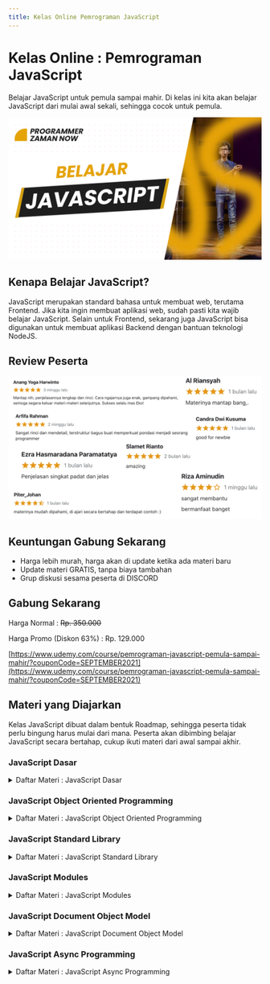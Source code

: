 ```yaml
---
title: Kelas Online Pemrograman JavaScript
---
```


# Kelas Online : Pemrograman JavaScript

Belajar JavaScript untuk pemula sampai mahir. Di kelas ini kita akan belajar JavaScript dari mulai awal sekali, sehingga cocok untuk pemula.

![JavaScript](/img/kelas-online/big/javascript.jpg)

## Kenapa Belajar JavaScript?

JavaScript merupakan standard bahasa untuk membuat web, terutama Frontend. Jika kita ingin membuat aplikasi web, sudah 
pasti kita wajib belajar JavaScript. Selain untuk Frontend, sekarang juga JavaScript bisa digunakan untuk membuat
aplikasi Backend dengan bantuan teknologi NodeJS.

## Review Peserta

![JavaScript](/img/kelas-online/review/ReviewJavaScript.jpg)

## Keuntungan Gabung Sekarang

- Harga lebih murah, harga akan di update ketika ada materi baru
- Update materi GRATIS, tanpa biaya tambahan
- Grup diskusi sesama peserta di DISCORD

## Gabung Sekarang

Harga Normal : ~~Rp. 350.000~~

Harga Promo (Diskon 63%) : Rp. 129.000

[https://www.udemy.com/course/pemrograman-javascript-pemula-sampai-mahir/?couponCode=SEPTEMBER2021](https://www.udemy.com/course/pemrograman-javascript-pemula-sampai-mahir/?couponCode=SEPTEMBER2021)

## Materi yang Diajarkan

Kelas JavaScript dibuat dalam bentuk Roadmap, sehingga peserta tidak perlu bingung harus mulai dari mana.
Peserta akan dibimbing belajar JavaScript secara bertahap, cukup ikuti materi dari awal sampai akhir.

### JavaScript Dasar

<details>
<summary>Daftar Materi : JavaScript Dasar</summary>

```text
00:00:00 - Pendahuluan
00:02:56 - Pengenalan JavaScript
00:14:56 - Program Hello World
00:24:56 - Komentar
00:30:13 - Tipe Data Number
00:36:34 - Tipe Data Boolean
00:39:10 - Tipe Data String
00:51:05 - Variable
01:12:38 - Operator Matematika
01:26:00 - Operator Perbandingan
01:31:39 - Operator Logika
01:39:20 - Console
01:46:56 - String Template
01:58:36 - Konversi String dan Number
02:13:30 - Tipe Data Array
02:32:02 - Tipe Data Object
02:43:50 - If Expression
02:55:41 - Popup
03:03:17 - Undefined
03:11:19 - Null
03:14:47 - Switch Expression
03:20:44 - Operator typeof
03:24:59 - Operator in
03:31:23 - Ternary Operator
03:36:17 - Nullish Coalescing Operator
03:41:43 - Optional Chaining
03:49:32 - Falsy dan Truthy
03:56:54 - Operator Logika di Non Boolean
04:06:20 - For Loop
04:14:28 - While Loop
04:16:35 - Do While Loop
04:20:09 - Break dan Continue
04:26:18 - Label
04:32:38 - For In
04:37:54 - For Of
04:42:42 - With Statement
04:49:29 - Function
04:56:05 - Function Parameter
05:01:13 - Function Return Value
05:15:59 - Optional Parameter
05:20:10 - Default Parameter
05:24:56 - Rest Parameter
05:38:12 - Function Sebagai Value
05:44:44 - Anonymous Function
05:51:35 - Function dalam Function
05:54:50 - Scope
06:06:36 - Recursive Function
06:15:34 - Function GEnerator
06:28:17 - Arrow Function
06:40:56 - Closure
06:47:49 - Object Method
06:52:29 - Kata Kunci this
06:59:27 - Arrow Function di Object
07:04:10 - Getter dan Setter
07:12:36 - Masalah Variable var
07:18:57 - Destructuring
07:39:30 - Strict Mode
07:46:05 - Debugger
07:59:59 - Materi Selanjutnya
```

</details>

### JavaScript Object Oriented Programming

<details>
<summary>Daftar Materi : JavaScript Object Oriented Programming</summary>

```text
00:00:00 - Pendahuluan
00:02:22 - Pengenalan OOP
00:10:20 - Membuat Constructor Function
00:18:01 - Property di Constructor Function
00:23:41 - Method di Constructor Function
00:27:27 - Parameter di Constructor Function
00:30:34 - Constructor Inheritance
00:36:54 - Prototype
00:50:23 - Prototype Inheritance
01:01:56 - Class
01:04:58 - Constructor di Class
01:08:19 - Property di Class
01:10:34 - Method di Class
01:15:04 - Class Inheritance
01:21:17 - Super Constructor
00:28:04 - Super Method
01:33:11 - Getter dan Setter di Class
01:37:46 - Public Class Field
01:44:42 - Private Class Field
01:50:10 - Private Method
01:53:54 - Operator instanceof
02:00:30 - Static Field
02:06:21 - Static Method
02:09:02 - Error
02:15:29 - Error Handling
02:26:14 - Membuat Class Error
02:32:32 - Iterable dan Iterator
02:47:13 - Materi Selanjutnya
```

</details>

### JavaScript Standard Library

<details>
<summary>Daftar Materi : JavaScript Standard Library</summary>

```text
00:00:00 - Pendahuluan
00:02:04 - Number
00:13:40 - String
00:20:55 - Array
00:48:35 - Object
01:00:07 - JSON
01:07:21 - BigInt
01:11:00 - Date
01:27:46 - Math
01:31:42 - Boolean
01:34:57 - Map
01:42:37 - Set
01:45:53 - Symbol
01:53:53 - RegExp
02:20:40 - Proxy
02:31:50 - Reflect
02:36:26 - Encode
02:45:43 - Base64
02:50:32 - Eval
02:53:09 - Materi Selanjutnya
```

</details>

### JavaScript Modules

<details>
<summary>Daftar Materi : JavaScript Modules</summary>

```text
00:00:00 - Pendahuluan
00:02:01 - Pengenalan JavaScript Modules
00:06:24 - Membuat Project
00:07:40 - Live Server
00:13:06 - Tanpa Module
00:18:19 - Membuat Module
00:23:49 - Export
00:25:44 - Import
00:29:47 - Variable di Module
00:36:58 - Class di Module
00:40:54 - Export Multiple
00:45:15 - Alias
00:52:47 - Export Default
01:08:00 - Module Object
01:12:51- Aggregating Modules
01:18:01 - Dynamic Module Loading
01:26:04 - Materi Selanjutnya
```

</details>

### JavaScript Document Object Model

<details>
<summary>Daftar Materi : JavaScript Document Object Model</summary>

```text
Segera hadir, GRATIS untuk yang sudah bergabung!
```

</details>

### JavaScript Async Programming

<details>
<summary>Daftar Materi : JavaScript Async Programming</summary>

```text
Segera hadir, GRATIS untuk yang sudah bergabung!
```

</details>
